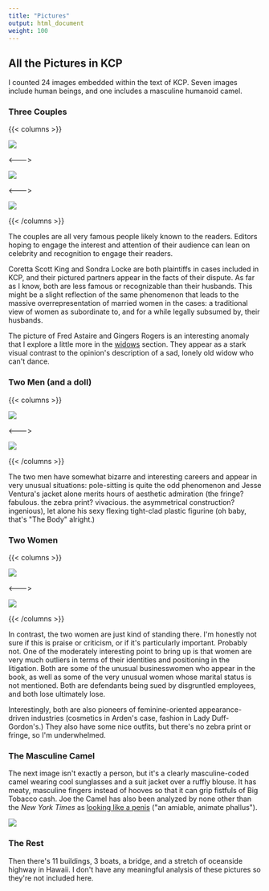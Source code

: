```yaml
---
title: "Pictures"
output: html_document
weight: 100
---
```


## All the Pictures in KCP

I counted 24 images embedded within the text of KCP. Seven images include human beings, and one includes a masculine humanoid camel.

### **Three Couples**

{{< columns >}}

![ ](/pics/bros/bros1.png)

<--->

![ ](/img/rogers.png)

<--->

![ ](/pics/bros/bros4.png)

{{< /columns >}}

The couples are all very famous people likely known to the readers. Editors hoping to engage the interest and attention of their audience can lean on celebrity and recognition to engage their readers.

Coretta Scott King and Sondra Locke are both plaintiffs in cases included in KCP, and their pictured partners appear in the facts of their dispute. As far as I know, both are less famous or recognizable than their husbands. This might be a slight reflection of the same phenomenon that leads to the massive overrepresentation of married women in the cases: a traditional view of women as subordinate to, and for a while legally subsumed by, their husbands. 

The picture of Fred Astaire and Gingers Rogers is an interesting anomaly that I explore a little more in the [widows](/docs/characters/characters3) section. They appear as a stark visual contrast to the opinion's description of a sad, lonely old widow who can't dance.  

### **Two Men (and a doll)**

{{< columns >}}

![ ](/pics/bros/bros5.png)

<--->

![ ](/pics/bros/bros6.png)

{{< /columns >}}

The two men have somewhat bizarre and interesting careers and appear in very unusual situations: pole-sitting is quite the odd phenomenon and Jesse Ventura's jacket alone merits hours of aesthetic admiration (the fringe? fabulous. the zebra print? vivacious. the asymmetrical construction? ingenious), let alone his sexy flexing tight-clad plastic figurine (oh baby, that's "The Body" alright.) 

### **Two Women**

{{< columns >}}

![ ](/pics/bros/bros2.png)

<--->

![ ](/pics/bros/bros3.png)

{{< /columns >}}

In contrast, the two women are just kind of standing there. I'm honestly not sure if this is praise or criticism, or if it's particularly important. Probably not. One of the moderately interesting point to bring up is that women are very much outliers in terms of their identities and positioning in the litigation. Both are some of the unusual businesswomen who appear in the book, as well as some of the very unusual women whose marital status is not mentioned. Both are defendants being sued by disgruntled employees, and both lose ultimately lose.

Interestingly, both are also pioneers of feminine-oriented appearance-driven industries (cosmetics in Arden's case, fashion in Lady Duff-Gordon's.) They also have some nice outfits, but there's no zebra print or fringe, so I'm underwhelmed. 

### **The Masculine Camel**
The next image isn't exactly a person, but it's a clearly masculine-coded camel wearing cool sunglasses and a suit jacket over a ruffly blouse. It has meaty, masculine fingers instead of hooves so that it can grip fistfuls of Big Tobacco cash. Joe the Camel has also been analyzed by none other than the *New York Times* as [looking like a penis](https://www.nytimes.com/1992/03/20/opinion/joe-camel-an-xrated-smoke.html) ("an amiable, animate phallus").
 
![ ](/pics/misc/misc1.png)


### **The Rest**

Then there's 11 buildings, 3 boats, a bridge, and a stretch of oceanside highway in Hawaii. I don't have any meaningful analysis of these pictures so they're not included here. 

